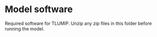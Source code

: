 # Model software
Required software for TLUMIP.  Unzip any zip files in this folder before running the model.